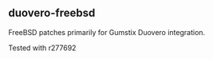 ## duovero-freebsd

FreeBSD patches primarily for Gumstix Duovero integration.

Tested with r277692

